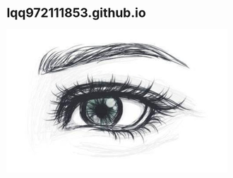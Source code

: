 
# lqq972111853.github.io
![image](https://github.com/lqq972111853/lqq972111853.github.io/blob/master/1.jpg)
